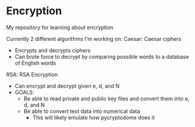 # Encryption

My repository for learning about encryption

Currently 2 different algorithms I'm working on:
Caesar: Caesar ciphers
- Encrypts and decrypts ciphers
- Can brute force to decrypt by comparing possible words to a database of English words

RSA: RSA Encryption
- Can encrypt and decrypt given e, d, and N
- GOALS:
  - Be able to read private and public key files and convert them into e, d, and N
  - Be able to convert text data into numerical data
    - This will likely emulate how pycryptodome does it